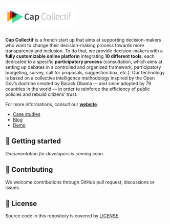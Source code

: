 # ![Cap Collectif](/fixtures/files/logo.png)

**Cap Collectif** is a french start up that aims at supporting decision-makers who want to change their decision-making process towards more transparency and inclusion.
To do that, we provide decision-makers with a **fully customizable online platform** integrating **10 different tools**, each dedicated to a specific **participatory process** (consultation, which aims at setting up debates in a controlled and organized framework, participatory budgeting, survey, call for proposals, suggestion box, etc.).
Our technology is based on a collective intelligence methodology inspired by the Open Gov’s doctrine created by Barack Obama — and since adopted by 79 countries in the world — in order to reinforce the efficiency of public policies and rebuild citizens’ trust.

For more informations, consult our **[website](https://cap-collectif.com)**.

- [Case studies](https://cap-collectif.com/realisation)
- [Blog](https://cap-collectif.com/blog)
- [Demo](https://cap-collectif.com/demo)

## 🔗 Getting started

_Documentation for developers is coming soon._

<!-- Check out the **[Development Portal](https://developers.cap-collectif.com)** to get started:

- [Deploying your own platform](https://developers.cap-collectif.com/start-deployment)
- [Setting up your development environment](https://developers.cap-collectif.com/start-dev-environment) -->

## 🤝 Contributing

We welcome contributions through GitHub pull request, discussions or issues.

## 📄 License

Source code in this repository is covered by [LICENSE](/LICENSE.md).